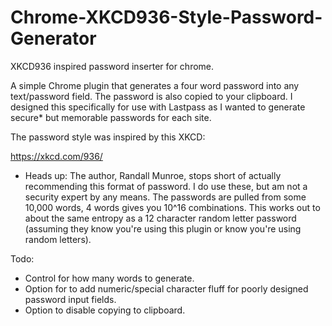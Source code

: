 # Chrome-XKCD936-Style-Password-Generator
XKCD936 inspired password inserter for chrome.

A simple Chrome plugin that generates a four word password into any text/password field. The password is also copied to your clipboard. I designed this specifically for use with Lastpass as I wanted to generate secure* but memorable passwords for each site.  

The password style was inspired by this XKCD:

https://xkcd.com/936/

* Heads up: The author, Randall Munroe, stops short of actually recommending this format of password. I do use these, but am not a security expert by any means. The passwords are pulled from some 10,000 words, 4 words gives you 10^16 combinations. This works out to about the same entropy as a 12 character random letter password (assuming they know you're using this plugin or know you're using random letters). 

Todo:
- Control for how many words to generate.
- Option for to add numeric/special character fluff for poorly designed password input fields.
- Option to disable copying to clipboard. 
